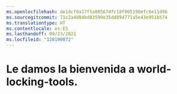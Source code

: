```yaml
---
ms.openlocfilehash: de1dcf0a17f5a08567dfc18f905190efc6e11d96
ms.sourcegitcommit: 71c2a4884bd83599e35dd894771a5e43e951b574
ms.translationtype: HT
ms.contentlocale: es-ES
ms.lasthandoff: 09/23/2021
ms.locfileid: "128190072"
---
```

# <a name="welcome-to-world-locking-tools"></a>Le damos la bienvenida a world-locking-tools.